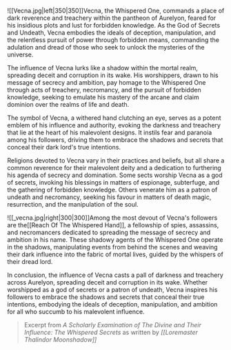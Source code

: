 ![[Vecna.jpg|left|350|350]]Vecna, the Whispered One, commands a place of dark reverence and treachery within the pantheon of Aurelyon, feared for his insidious plots and lust for forbidden knowledge. As the God of Secrets and Undeath, Vecna embodies the ideals of deception, manipulation, and the relentless pursuit of power through forbidden means, commanding the adulation and dread of those who seek to unlock the mysteries of the universe. 

The influence of Vecna lurks like a shadow within the mortal realm, spreading deceit and corruption in its wake. His worshippers, drawn to his message of secrecy and ambition, pay homage to the Whispered One through acts of treachery, necromancy, and the pursuit of forbidden knowledge, seeking to emulate his mastery of the arcane and claim dominion over the realms of life and death.

The symbol of Vecna, a withered hand clutching an eye, serves as a potent emblem of his influence and authority, evoking the darkness and treachery that lie at the heart of his malevolent designs. It instils fear and paranoia among his followers, driving them to embrace the shadows and secrets that conceal their dark lord's true intentions.

Religions devoted to Vecna vary in their practices and beliefs, but all share a common reverence for their malevolent deity and a dedication to furthering his agenda of secrecy and domination. Some sects worship Vecna as a god of secrets, invoking his blessings in matters of espionage, subterfuge, and the gathering of forbidden knowledge. Others venerate him as a patron of undeath and necromancy, seeking his favour in matters of death magic, resurrection, and the manipulation of the soul.

![[_vecna.jpg|right|300|300]]Among the most devout of Vecna's followers are the[[Reach Of The Whispered Hand]], a fellowship of spies, assassins, and necromancers dedicated to spreading the message of secrecy and ambition in his name. These shadowy agents of the Whispered One operate in the shadows, manipulating events from behind the scenes and weaving their dark influence into the fabric of mortal lives, guided by the whispers of their dread lord.

In conclusion, the influence of Vecna casts a pall of darkness and treachery across Aurelyon, spreading deceit and corruption in its wake. Whether worshipped as a god of secrets or a patron of undeath, Vecna inspires his followers to embrace the shadows and secrets that conceal their true intentions, embodying the ideals of deception, manipulation, and ambition for all who succumb to his malevolent influence.

> Excerpt from _A Scholarly Examination of The Divine and Their Influence: The Whispered Secrets_ as written by *[[Loremaster Thalindor Moonshadow]]*